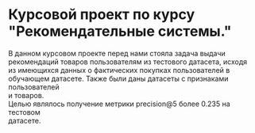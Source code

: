 # Курсовой проект по курсу "Рекомендательные системы."  
В данном курсовом проекте перед нами стояла задача выдачи  
рекомендаций товаров пользователям из тестового датасета, исходя  
из имеющихся данных о фактических покупках пользователей в  
обучающем датасете. Также были даны датасеты с признаками пользователей  
и товаров.  
Целью являлось получение метрики precision@5 более 0.235 на тестовом  
датасете.
